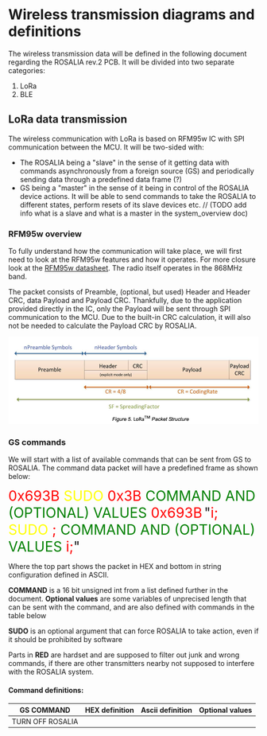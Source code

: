 # Wireless transmission diagrams and definitions

The wireless transmission data will be defined in the following document regarding the ROSALIA rev.2 PCB. It will be divided into two separate categories:
1. LoRa
2. BLE

## LoRa data transmission

The wireless communication with LoRa is based on RFM95w IC with SPI communication between the MCU. It will be two-sided with:
- The ROSALIA being a "slave" in the sense of it getting data with commands asynchronously from a foreign source (GS) and periodically sending data through a predefined data frame (?)
- GS being a "master" in the sense of it being in control of the ROSALIA device actions. It will be able to send commands to take the ROSALIA to different states, perform resets of its slave devices etc.
// (TODO add info what is a slave and what is a master in the system_overview doc)

### RFM95w overview

To fully understand how the communication will take place, we will first need to look at the RFM95w features and how it operates. For more closure look at the [RFM95w datasheet](../Related_IC_datasheets/RFM95_96_97_98W.pdf). The radio itself operates in the 868MHz band.

The packet consists of Preamble, (optional, but used) Header and Header CRC, data Payload and Payload CRC. Thankfully, due to the application provided directly in the IC, only the Payload will be sent through SPI communication to the MCU. Due to the built-in CRC calculation, it will also not be needed to calculate the Payload CRC by ROSALIA.

![LoRa packet](graphics/LoRa_packet.png)

### GS commands

We will start with a list of available commands that can be sent from GS to ROSALIA. The command data packet will have a predefined frame as shown below:

<span style="color:red; font-size:2em;">0x693B</span><span style="color:yellow; font-size:2em;"> SUDO </span><span style="color:red; font-size:2em;">0x3B</span><span style="color:green; font-size:2em;"> COMMAND AND (OPTIONAL) VALUES </span> <span style="color:red; font-size:2em;">0x693B</span>
<span style="font-size:2em;">"</span><span style="color:red; font-size:2em;">i;</span><span style="color:yellow; font-size:2em;"> SUDO </span><span style="color:red; font-size:2em;">;</span><span style="color:green; font-size:2em;"> COMMAND AND (OPTIONAL) VALUES </span><span style="font-size:2em;"></span><span style="color:red; font-size:2em;">i;</span><span style="font-size:2em;">"</span>

Where the top part shows the packet in HEX and bottom in string configuration defined in ASCII. 

__COMMAND__ is a 16 bit unsigned int from a list defined further in the document. __Optional values__ are some variables of unprecised length that can be sent with the command, and are also defined with commands in the table below

__SUDO__ is an optional argument that can force ROSALIA to take action, even if it should be prohibited by software

Parts in __RED__ are hardset and are supposed to filter out junk and wrong commands, if there are other transmitters nearby not supposed to interfere with the ROSALIA system.

#### Command definitions:

| GS COMMAND | HEX definition | Ascii definition | Optional values |
| --- | --- | --- | --- |
| TURN OFF ROSALIA | | |
